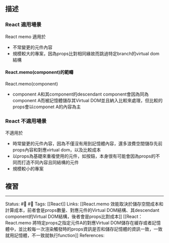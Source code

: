 ## 描述



### React 適用場景
React memo 適用於
- 不常變更的元件內容
- 規模較大的專案，因為props比對相同緣故而跳過特定branch的virtual dom 結構

#### React.memo(component)的範疇
React.memo(component)
- component A和其component的descendant component會因為同為component A而被記憶體儲存其Virtual DOM並且納入比較來處理，但比較的props會以componet A的內容為主

### React 不適用場景

不適用於
- 時常變更的元件內容，因為不僅沒有用到記憶體內容，還多浪費空間儲存先前props內容和對應virtual dom，以及比較成本
- 以props為基礎來重複使用的元件，如按鈕，本身很有可能會因為props的不同而打造不同內容且同結構的元件
- 規模較小的專案

## 複習


---
Status: #🌱  #📝
Tags:
[[React]]
Links:
[[React.memo 效能取決於儲存空間成本和計算成本，前者會是props數量、對應元件的Virtual DOM結構、其descendant component的Virtual DOM結構，後者會是props比對成本]]
[[React：React.memo 將特定props之指定元件A的對應Virtual DOM儲存在緩存或者記憶體中，並比較每一次渲染觸發時的props資訊是否和儲存記憶體的資訊一致，一致就用記憶體，不一致就執行function]]
References:
